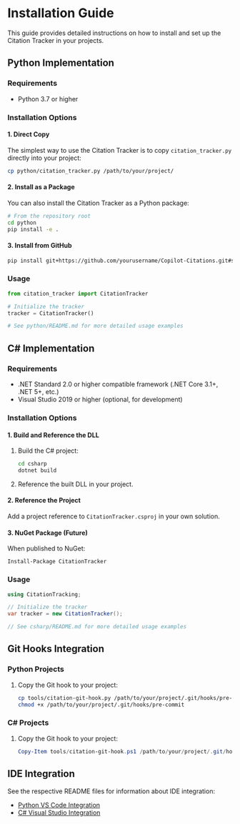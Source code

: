 # Installation Guide

This guide provides detailed instructions on how to install and set up the Citation Tracker in your projects.

## Python Implementation

### Requirements
- Python 3.7 or higher

### Installation Options

#### 1. Direct Copy
The simplest way to use the Citation Tracker is to copy `citation_tracker.py` directly into your project:

```bash
cp python/citation_tracker.py /path/to/your/project/
```

#### 2. Install as a Package
You can also install the Citation Tracker as a Python package:

```bash
# From the repository root
cd python
pip install -e .
```

#### 3. Install from GitHub
```bash
pip install git+https://github.com/yourusername/Copilot-Citations.git#subdirectory=python
```

### Usage

```python
from citation_tracker import CitationTracker

# Initialize the tracker
tracker = CitationTracker()

# See python/README.md for more detailed usage examples
```

## C# Implementation

### Requirements
- .NET Standard 2.0 or higher compatible framework (.NET Core 3.1+, .NET 5+, etc.)
- Visual Studio 2019 or higher (optional, for development)

### Installation Options

#### 1. Build and Reference the DLL
1. Build the C# project:
   ```bash
   cd csharp
   dotnet build
   ```
2. Reference the built DLL in your project.

#### 2. Reference the Project
Add a project reference to `CitationTracker.csproj` in your own solution.

#### 3. NuGet Package (Future)
When published to NuGet:
```
Install-Package CitationTracker
```

### Usage

```csharp
using CitationTracking;

// Initialize the tracker
var tracker = new CitationTracker();

// See csharp/README.md for more detailed usage examples
```

## Git Hooks Integration

### Python Projects
1. Copy the Git hook to your project:
   ```bash
   cp tools/citation-git-hook.py /path/to/your/project/.git/hooks/pre-commit
   chmod +x /path/to/your/project/.git/hooks/pre-commit
   ```

### C# Projects
1. Copy the Git hook to your project:
   ```powershell
   Copy-Item tools/citation-git-hook.ps1 /path/to/your/project/.git/hooks/pre-commit
   ```

## IDE Integration
See the respective README files for information about IDE integration:
- [Python VS Code Integration](./python/README.md)
- [C# Visual Studio Integration](./csharp/README.md)

